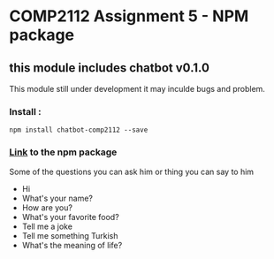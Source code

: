 # COMP2112 Assignment 5 - NPM package

## this module includes chatbot v0.1.0

This module still under development it may inculde bugs and problem.

### Install :
`npm install chatbot-comp2112 --save`

### [Link](https://www.npmjs.com/package/chatbot-comp2112) to the npm package

Some of the questions you can ask him or thing you can say to him
- Hi
- What's your name?
- How are you?
- What's your favorite food?
- Tell me a joke
- Tell me something Turkish
- What's the meaning of life?
